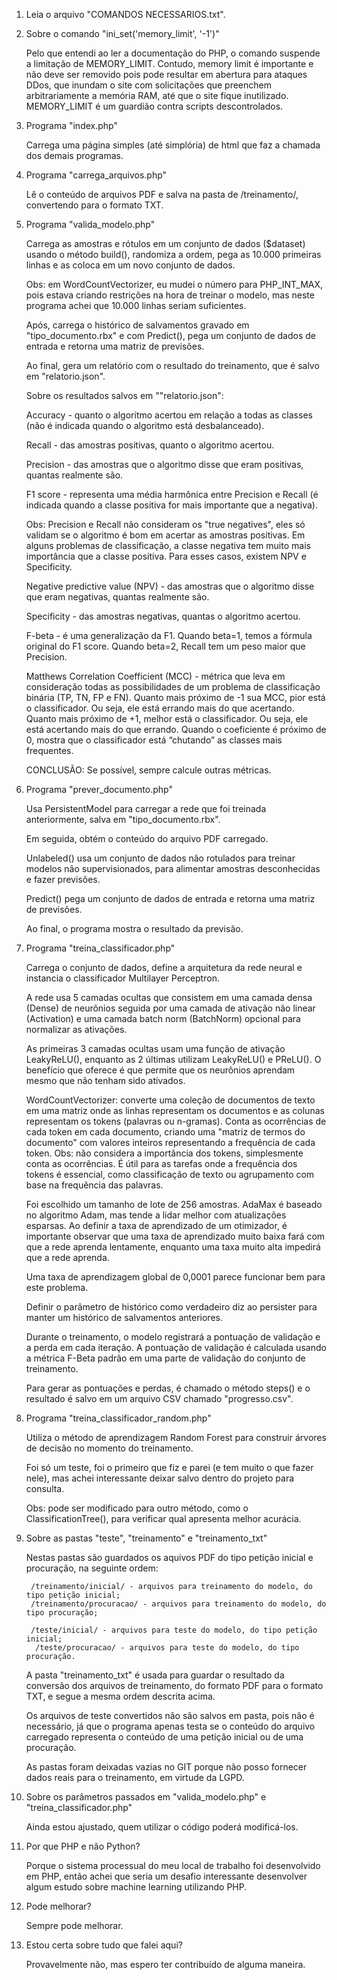 1) Leia o arquivo "COMANDOS NECESSARIOS.txt".

2) Sobre o comando "ini_set('memory_limit', '-1')"

    Pelo que entendi ao ler a documentação do PHP,
    o comando suspende a limitação de MEMORY_LIMIT.
    Contudo, memory limit é importante e não deve ser removido pois pode
    resultar em abertura para ataques DDos, que inundam o site com
    solicitações que preenchem arbitrariamente a memória RAM,
    até que o site fique inutilizado.
    MEMORY_LIMIT é um guardião contra scripts descontrolados.

3) Programa "index.php"

    Carrega uma página simples (até simplória) de html que faz a chamada dos demais programas.

4) Programa "carrega_arquivos.php"

    Lê o conteúdo de arquivos PDF e salva na pasta de /treinamento/, convertendo
    para o formato TXT.

5) Programa "valida_modelo.php"

    Carrega as amostras e rótulos em um conjunto de dados ($dataset)
    usando o método build(), randomiza a ordem, pega as 10.000 primeiras linhas
    e as coloca em um novo conjunto de dados.

    Obs: em WordCountVectorizer, eu mudei o número para PHP_INT_MAX,
    pois estava criando restrições na hora de treinar o modelo, mas neste programa
    achei que 10.000 linhas seriam suficientes.

    Após, carrega o histórico de salvamentos gravado em "tipo_documento.rbx"
    e com Predict(), pega um conjunto de dados de entrada e retorna
    uma matriz de previsões.

    Ao final, gera um relatório com o resultado do treinamento, que é salvo em "relatorio.json".

    Sobre os resultados salvos em ""relatorio.json":

    Accuracy - quanto o algoritmo acertou em relação a todas as classes
               (não é indicada quando o algoritmo está desbalanceado).

    Recall - das amostras positivas, quanto o algoritmo acertou.

    Precision - das amostras que o algoritmo disse que eram positivas,
                quantas realmente são.

    F1 score - representa uma média harmônica entre Precision e Recall
               (é indicada quando a classe positiva for mais importante que a negativa).

    Obs: Precision e Recall não consideram os "true negatives", eles só validam
         se o algoritmo é bom em acertar as amostras positivas. Em alguns problemas de classificação,
         a classe negativa tem muito mais importância que a classe positiva.
         Para esses casos, existem NPV e Specificity.

    Negative predictive value (NPV) - das amostras que o algoritmo disse que eram negativas,
                                      quantas realmente são.

    Specificity - das amostras negativas, quantas o algoritmo acertou.

    F-beta - é uma generalização da F1. Quando beta=1, temos a fórmula original do F1 score.
             Quando beta=2, Recall tem um peso maior que Precision.

    Matthews Correlation Coefficient (MCC) - métrica que leva em consideração
          todas as possibilidades de um problema de classificação binária (TP, TN, FP e FN).
          Quanto mais próximo de -1 sua MCC, pior está o classificador. Ou seja, ele está errando mais do que acertando.
          Quanto mais próximo de +1, melhor está o classificador. Ou seja, ele está acertando mais do que errando.
          Quando o coeficiente é próximo de 0, mostra que o classificador está “chutando” as classes mais frequentes.

    CONCLUSÃO: Se possível, sempre calcule outras métricas.

6) Programa "prever_documento.php"

    Usa PersistentModel para carregar a rede que foi treinada anteriormente,
    salva em "tipo_documento.rbx".

    Em seguida, obtém o conteúdo do arquivo PDF carregado.

    Unlabeled() usa um conjunto de dados não rotulados para treinar
    modelos não supervisionados, para alimentar amostras desconhecidas
    e fazer previsões.

    Predict() pega um conjunto de dados de entrada e retorna uma matriz de previsões.

    Ao final, o programa mostra o resultado da previsão.

7) Programa "treina_classificador.php"

    Carrega o conjunto de dados, define a arquitetura da rede neural e instancia o classificador
    Multilayer Perceptron.

    A rede usa 5 camadas ocultas que consistem em uma camada densa (Dense) de neurônios seguida
    por uma camada de ativação não linear (Activation) e uma camada
    batch norm (BatchNorm) opcional para normalizar as ativações.

    As primeiras 3 camadas ocultas usam uma função de ativação LeakyReLU(),
    enquanto as 2 últimas utilizam LeakyReLU() e PReLU().
    O benefício que oferece é que permite
    que os neurônios aprendam mesmo que não tenham sido ativados.

    WordCountVectorizer: converte uma coleção de documentos de texto em uma matriz
    onde as linhas representam os documentos e as colunas representam os tokens
    (palavras ou n-gramas). Conta as ocorrências de cada token em cada documento,
    criando uma "matriz de termos do documento" com valores inteiros representando
    a frequência de cada token. Obs: não considera a importância dos tokens,
    simplesmente conta as ocorrências. É útil para as tarefas onde a frequência dos tokens
    é essencial, como classificação de texto ou agrupamento com base na frequência das palavras.

    Foi escolhido um tamanho de lote de 256 amostras.
    AdaMax é baseado no algoritmo Adam, mas tende a lidar melhor
    com atualizações esparsas. Ao definir a taxa de aprendizado de um otimizador,
    é importante observar que uma taxa de aprendizado muito baixa fará com que a rede
    aprenda lentamente, enquanto uma taxa muito alta impedirá que a rede aprenda.

    Uma taxa de aprendizagem global de 0,0001 parece funcionar bem para este problema.

    Definir o parâmetro de histórico como verdadeiro diz ao persister para manter
    um histórico de salvamentos anteriores.

    Durante o treinamento, o modelo registrará a pontuação de validação e a perda
    em cada iteração. A pontuação de validação é calculada usando a métrica F-Beta padrão
    em uma parte de validação do conjunto de treinamento.

    Para gerar as pontuações e perdas, é chamado o método steps() e o resultado é salvo
    em um arquivo CSV chamado "progresso.csv".

8) Programa "treina_classificador_random.php"

    Utiliza o método de aprendizagem Random Forest para
    construir árvores de decisão no momento do treinamento.

    Foi só um teste, foi o primeiro que fiz e parei (e tem muito o que fazer nele), mas achei interessante deixar salvo dentro
    do projeto para consulta.

    Obs: pode ser modificado para outro método, como o ClassificationTree(),
    para verificar qual apresenta melhor acurácia.

9) Sobre as pastas "teste", "treinamento" e "treinamento_txt"

    Nestas pastas são guardados os aquivos PDF do tipo petição inicial e procuração,
    na seguinte ordem:

        /treinamento/inicial/ - arquivos para treinamento do modelo, do tipo petição inicial;
        /treinamento/procuracao/ - arquivos para treinamento do modelo, do tipo procuração;

        /teste/inicial/ - arquivos para teste do modelo, do tipo petição inicial;
         /teste/procuracao/ - arquivos para teste do modelo, do tipo procuração.

    A pasta "treinamento_txt" é usada para guardar o resultado da conversão dos arquivos
    de treinamento, do formato PDF para o formato TXT, e segue a mesma ordem descrita acima.

    Os arquivos de teste convertidos não são salvos em pasta, pois não é necessário,
    já que o programa apenas testa se o conteúdo do arquivo carregado
    representa o conteúdo de uma petição inicial ou de uma procuração.

    As pastas foram deixadas vazias no GIT porque não posso fornecer dados reais para o treinamento,
    em virtude da LGPD.

10) Sobre os parâmetros passados em "valida_modelo.php" e "treina_classificador.php"

    Ainda estou ajustado, quem utilizar o código poderá modificá-los.

11) Por que PHP e não Python?

    Porque o sistema processual do meu local de trabalho foi desenvolvido em PHP,
    então achei que seria um desafio interessante desenvolver algum estudo sobre
    machine learning utilizando PHP.

12) Pode melhorar?

    Sempre pode melhorar.

13) Estou certa sobre tudo que falei aqui?

    Provavelmente não, mas espero ter contribuído de alguma maneira.
